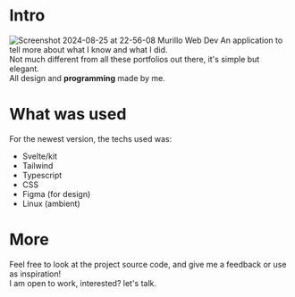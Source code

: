 # Intro
![Screenshot 2024-08-25 at 22-56-08 Murillo Web Dev](https://github.com/user-attachments/assets/c1e5664c-8132-4fe7-8819-7a8900fe519f)
An application to tell more about what I know and what I did.</br> Not much different from all these portfolios out there, it's simple but elegant.</br> All design and **programming** made by me.
# What was used
For the newest version, the techs used was:
- Svelte/kit
- Tailwind
- Typescript
- CSS
- Figma (for design)
- Linux (ambient)
# More
Feel free to look at the project source code, and give me a feedback or use as inspiration! </br>
I am open to work, interested? let's talk.

